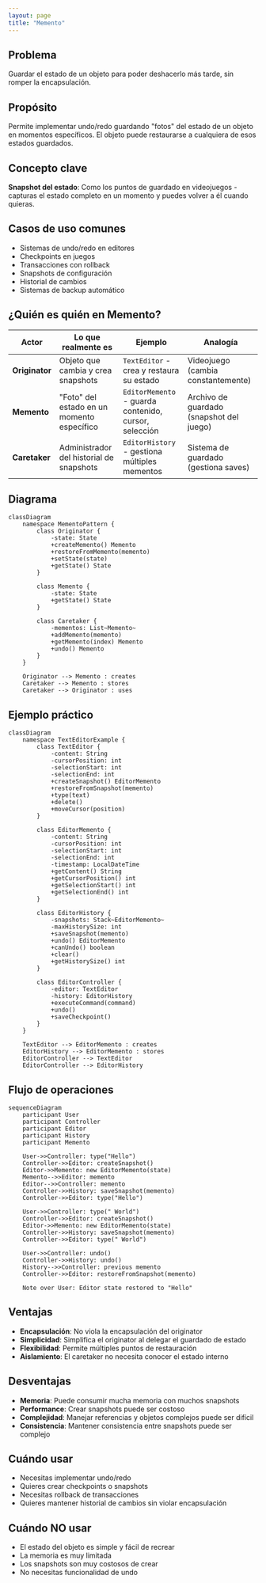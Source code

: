 ```yaml
---
layout: page
title: "Memento"
---
```


## Problema
Guardar el estado de un objeto para poder deshacerlo más tarde, sin romper la encapsulación.

## Propósito
Permite implementar undo/redo guardando "fotos" del estado de un objeto en momentos específicos. El objeto puede restaurarse a cualquiera de esos estados guardados.

## Concepto clave
**Snapshot del estado**: Como los puntos de guardado en videojuegos - capturas el estado completo en un momento y puedes volver a él cuando quieras.

## Casos de uso comunes
- Sistemas de undo/redo en editores
- Checkpoints en juegos
- Transacciones con rollback
- Snapshots de configuración
- Historial de cambios
- Sistemas de backup automático

## ¿Quién es quién en Memento?

| Actor | Lo que realmente es | Ejemplo | Analogía |
|-------|--------------------|---------|-----------|
| **Originator** | Objeto que cambia y crea snapshots | `TextEditor` - crea y restaura su estado | Videojuego (cambia constantemente) |
| **Memento** | "Foto" del estado en un momento específico | `EditorMemento` - guarda contenido, cursor, selección | Archivo de guardado (snapshot del juego) |
| **Caretaker** | Administrador del historial de snapshots | `EditorHistory` - gestiona múltiples mementos | Sistema de guardado (gestiona saves) |

## Diagrama

```mermaid
classDiagram
    namespace MementoPattern {
        class Originator {
            -state: State
            +createMemento() Memento
            +restoreFromMemento(memento)
            +setState(state)
            +getState() State
        }
        
        class Memento {
            -state: State
            +getState() State
        }
        
        class Caretaker {
            -mementos: List~Memento~
            +addMemento(memento)
            +getMemento(index) Memento
            +undo() Memento
        }
    }
    
    Originator --> Memento : creates
    Caretaker --> Memento : stores
    Caretaker --> Originator : uses
```

## Ejemplo práctico

```mermaid
classDiagram
    namespace TextEditorExample {
        class TextEditor {
            -content: String
            -cursorPosition: int
            -selectionStart: int
            -selectionEnd: int
            +createSnapshot() EditorMemento
            +restoreFromSnapshot(memento)
            +type(text)
            +delete()
            +moveCursor(position)
        }
        
        class EditorMemento {
            -content: String
            -cursorPosition: int
            -selectionStart: int
            -selectionEnd: int
            -timestamp: LocalDateTime
            +getContent() String
            +getCursorPosition() int
            +getSelectionStart() int
            +getSelectionEnd() int
        }
        
        class EditorHistory {
            -snapshots: Stack~EditorMemento~
            -maxHistorySize: int
            +saveSnapshot(memento)
            +undo() EditorMemento
            +canUndo() boolean
            +clear()
            +getHistorySize() int
        }
        
        class EditorController {
            -editor: TextEditor
            -history: EditorHistory
            +executeCommand(command)
            +undo()
            +saveCheckpoint()
        }
    }
    
    TextEditor --> EditorMemento : creates
    EditorHistory --> EditorMemento : stores
    EditorController --> TextEditor
    EditorController --> EditorHistory
```



## Flujo de operaciones

```mermaid
sequenceDiagram
    participant User
    participant Controller
    participant Editor
    participant History
    participant Memento
    
    User->>Controller: type("Hello")
    Controller->>Editor: createSnapshot()
    Editor->>Memento: new EditorMemento(state)
    Memento-->>Editor: memento
    Editor-->>Controller: memento
    Controller->>History: saveSnapshot(memento)
    Controller->>Editor: type("Hello")
    
    User->>Controller: type(" World")
    Controller->>Editor: createSnapshot()
    Editor->>Memento: new EditorMemento(state)
    Controller->>History: saveSnapshot(memento)
    Controller->>Editor: type(" World")
    
    User->>Controller: undo()
    Controller->>History: undo()
    History-->>Controller: previous memento
    Controller->>Editor: restoreFromSnapshot(memento)
    
    Note over User: Editor state restored to "Hello"
```



## Ventajas
- **Encapsulación**: No viola la encapsulación del originator
- **Simplicidad**: Simplifica el originator al delegar el guardado de estado
- **Flexibilidad**: Permite múltiples puntos de restauración
- **Aislamiento**: El caretaker no necesita conocer el estado interno

## Desventajas
- **Memoria**: Puede consumir mucha memoria con muchos snapshots
- **Performance**: Crear snapshots puede ser costoso
- **Complejidad**: Manejar referencias y objetos complejos puede ser difícil
- **Consistencia**: Mantener consistencia entre snapshots puede ser complejo

## Cuándo usar
- Necesitas implementar undo/redo
- Quieres crear checkpoints o snapshots
- Necesitas rollback de transacciones
- Quieres mantener historial de cambios sin violar encapsulación

## Cuándo NO usar
- El estado del objeto es simple y fácil de recrear
- La memoria es muy limitada
- Los snapshots son muy costosos de crear
- No necesitas funcionalidad de undo

